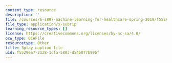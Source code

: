 ```yaml
---
content_type: resource
description: ''
file: /courses/6-s897-machine-learning-for-healthcare-spring-2019/f5529ea721381cfa5803d54b077b99bf_lLhfDSOwWtU.srt
file_type: application/x-subrip
learning_resource_types: []
license: https://creativecommons.org/licenses/by-nc-sa/4.0/
ocw_type: OCWFile
resourcetype: Other
title: 3play caption file
uid: f5529ea7-2138-1cfa-5803-d54b077b99bf
---
```

